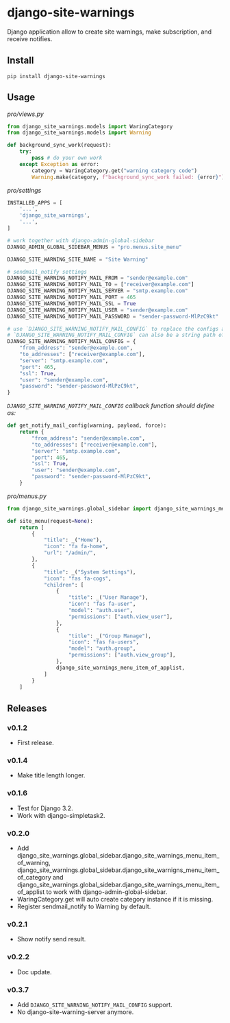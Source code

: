 # django-site-warnings

Django application allow to create site warnings, make subscription, and receive notifies.

## Install

```
pip install django-site-warnings
```

## Usage

*pro/views.py*

```python
from django_site_warnings.models import WaringCategory
from django_site_warnings.models import Warning

def background_sync_work(request):
    try:
        pass # do your own work
    except Exception as error:
        category = WaringCategory.get("warning category code")
        Warning.make(category, f"background_sync_work failed: {error}")
```

*pro/settings*

```python
INSTALLED_APPS = [
    '...',
    'django_site_warnings',
    '...',
]

# work together with django-admin-global-sidebar
DJANGO_ADMIN_GLOBAL_SIDEBAR_MENUS = "pro.menus.site_menu"

DJANGO_SITE_WARNING_SITE_NAME = "Site Warning"

# sendmail_notify settings
DJANGO_SITE_WARNING_NOTIFY_MAIL_FROM = "sender@example.com"
DJANGO_SITE_WARNING_NOTIFY_MAIL_TO = ["receiver@example.com"]
DJANGO_SITE_WARNING_NOTIFY_MAIL_SERVER = "smtp.example.com"
DJANGO_SITE_WARNING_NOTIFY_MAIL_PORT = 465
DJANGO_SITE_WARNING_NOTIFY_MAIL_SSL = True
DJANGO_SITE_WARNING_NOTIFY_MAIL_USER = "sender@example.com"
DJANGO_SITE_WARNING_NOTIFY_MAIL_PASSWORD = "sender-password-MlPzC9kt"

# use `DJANGO_SITE_WARNING_NOTIFY_MAIL_CONFIG` to replace the configs above.
# `DJANGO_SITE_WARNING_NOTIFY_MAIL_CONFIG` can also be a string path of a function that returns server info
DJANGO_SITE_WARNING_NOTIFY_MAIL_CONFIG = {
    "from_address": "sender@example.com",
    "to_addresses": ["receiver@example.com"],
    "server": "smtp.example.com",
    "port": 465,
    "ssl": True,
    "user": "sender@example.com",
    "password": "sender-password-MlPzC9kt",
}

```

*`DJANGO_SITE_WARNING_NOTIFY_MAIL_CONFIG` callback function should define as:*

```python
def get_notify_mail_config(warning, payload, force):
    return {
        "from_address": "sender@example.com",
        "to_addresses": ["receiver@example.com"],
        "server": "smtp.example.com",
        "port": 465,
        "ssl": True,
        "user": "sender@example.com",
        "password": "sender-password-MlPzC9kt",
    }
```

*pro/menus.py*

```python
from django_site_warnings.global_sidebar import django_site_warnings_menu_item_of_applist

def site_menu(request=None):
    return [
        {
            "title": _("Home"),
            "icon": "fa fa-home",
            "url": "/admin/",
        },
        {
            "title": _("System Settings"),
            "icon": "fas fa-cogs",
            "children": [
                {
                    "title": _("User Manage"),
                    "icon": "fas fa-user",
                    "model": "auth.user",
                    "permissions": ["auth.view_user"],
                },
                {
                    "title": _("Group Manage"),
                    "icon": "fas fa-users",
                    "model": "auth.group",
                    "permissions": ["auth.view_group"],
                },
                django_site_warnings_menu_item_of_applist,
            ]
        }
    ]
```

## Releases

### v0.1.2

- First release.

### v0.1.4

- Make title length longer. 

### v0.1.6

- Test for Django 3.2.
- Work with django-simpletask2.

### v0.2.0

- Add django_site_warnings.global_sidebar.django_site_warnings_menu_item_of_warning, django_site_warnings.global_sidebar.django_site_warnigns_menu_item_of_category and django_site_warnings.global_sidebar.django_site_warnings_menu_item_of_applist to work with django-admin-global-sidebar.
- WaringCategory.get will auto create category instance if it is missing.
- Register sendmail_notify to Warning by default.

### v0.2.1

- Show notify send result.

### v0.2.2

- Doc update.

### v0.3.7

- Add `DJANGO_SITE_WARNING_NOTIFY_MAIL_CONFIG` support.
- No django-site-warning-server anymore.
